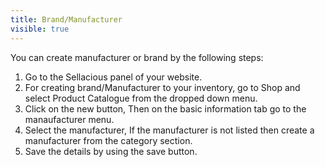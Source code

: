 ```yaml
---
title: Brand/Manufacturer
visible: true
---
```


You can create manufacturer or brand by the following steps:
1. Go to the Sellacious panel of your website.
2. For creating brand/Manufacturer to your inventory, go to Shop and select Product Catalogue from the dropped down menu.
3. Click on the new button, Then on the basic information tab go to the manaufacturer menu.
4. Select the manufacturer, If the manufacturer is not listed then create a manufacturer from the category section.
5. Save the details by using the save button.


